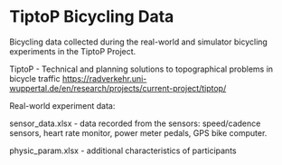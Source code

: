 # TiptoP Bicycling Data
Bicycling data collected during the real-world and simulator bicycling experiments in the TiptoP Project. 

TiptoP - Technical and planning solutions to topographical problems in bicycle traffic
https://radverkehr.uni-wuppertal.de/en/research/projects/current-project/tiptop/

Real-world experiment data:

sensor_data.xlsx - data recorded from the sensors: speed/cadence sensors, heart rate monitor, power meter pedals, GPS bike computer.

physic_param.xlsx - additional characteristics of participants


